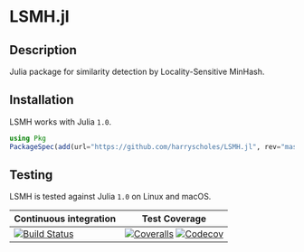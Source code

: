 # LSMH.jl

## Description

Julia package for similarity detection by Locality-Sensitive MinHash.

## Installation

LSMH works with Julia `1.0`.

```julia
using Pkg
PackageSpec(add(url="https://github.com/harryscholes/LSMH.jl", rev="master"))
```

## Testing

LSMH is tested against Julia `1.0` on Linux and macOS.

**Continuous integration** | **Test Coverage**
--- | ---
[![Build Status](https://api.travis-ci.com/harryscholes/LSMH.jl.svg?branch=master)](https://travis-ci.com/harryscholes/LSMH.jl) | [![Coveralls](https://coveralls.io/repos/github/harryscholes/LSMH.jl/badge.svg)](https://coveralls.io/github/harryscholes/LSMH.jl) [![Codecov](https://codecov.io/gh/harryscholes/LSMH.jl/branch/master/graph/badge.svg)](https://codecov.io/gh/harryscholes/LSMH.jl) 
